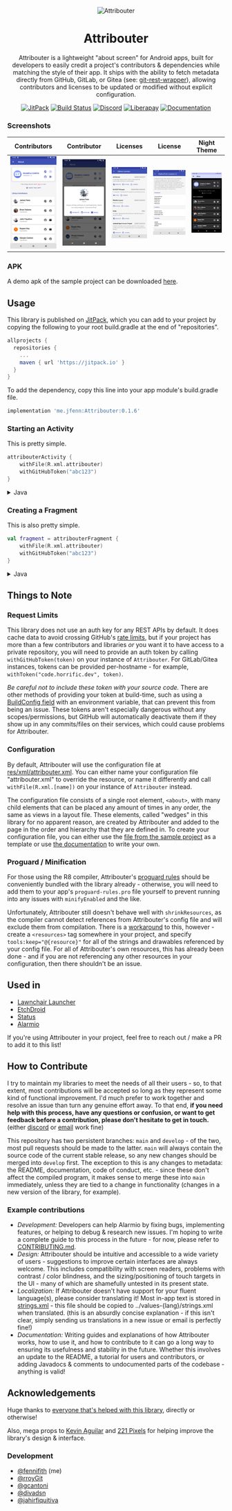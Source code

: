 <p align="center"><img alt="Attribouter" width="128px" src="https://raw.githubusercontent.com/fennifith/Attribouter/main/app/src/main/res/mipmap-xxxhdpi/ic_launcher_round.png" /></p>
<h1 align="center">Attribouter</h1>
<p align="center">
    Attribouter is a lightweight "about screen" for Android apps, built for developers to easily credit a project's contributors & dependencies while matching the style of their app. It ships with the ability to fetch metadata directly from GitHub, GitLab, or Gitea (see: <a href="https://code.horrific.dev/james/git-rest-wrapper">git-rest-wrapper</a>), allowing contributors and licenses to be updated or modified without explicit configuration.
</p>
<p align="center">
	<a href="https://jitpack.io/#me.jfenn/Attribouter"><img alt="JitPack" src="https://jitpack.io/v/me.jfenn/Attribouter.svg" /></a>
	<a href="https://github.com/fennifith/Alarmio/actions"><img alt="Build Status" src="https://github.com/fennifith/Attribouter/workflows/Gradle%20Build/badge.svg" /></a>
	<a href="https://discord.jfenn.me/"><img alt="Discord" src="https://img.shields.io/discord/514625116706177035.svg?logo=discord&colorB=7289da" /></a>
	<a href="https://liberapay.com/fennifith/donate"><img alt="Liberapay" src="https://img.shields.io/badge/liberapay-donate-yellow.svg?logo=liberapay" /></a>
	<a href="https://jfenn.me/projects/attribouter/wiki/"><img alt="Documentation" src="https://img.shields.io/static/v1?label=wiki&message=jfenn.me&color=blue" /></a>
</p>

### Screenshots

| Contributors | Contributor | Licenses | License | Night Theme |
|--------------|-------------|----------|---------|-------------|
| ![img](./.github/images/attribouter-contributors.png) | ![img](./.github/images/attribouter-contributor.png) | ![img](./.github/images/attribouter-licenses.png) | ![img](./.github/images/attribouter-license.png) | ![img](./.github/images/attribouter-night.png) |

### APK

A demo apk of the sample project can be downloaded [here](../../releases/).

## Usage

This library is published on [JitPack](https://jitpack.io), which you can add to your project by copying the following to your root build.gradle at the end of "repositories".

```gradle
allprojects {
  repositories {
    ...
    maven { url 'https://jitpack.io' }
  }
}
```

To add the dependency, copy this line into your app module's build.gradle file.

```gradle
implementation 'me.jfenn:Attribouter:0.1.6'
```

### Starting an Activity
This is pretty simple.

``` kotlin
attribouterActivity {
    withFile(R.xml.attribouter)
    withGitHubToken("abc123")
}
```

<details>
<summary>Java</summary>
<div class="highlight highlight-source-java">
<pre>
Attribouter.from(context)
    .withFile(R.xml.attribouter)
    .withGitHubToken("abc123")
    .show();
</pre>
</div>
</details>

### Creating a Fragment
This is also pretty simple.

``` kotlin
val fragment = attribouterFragment {
    withFile(R.xml.attribouter)
    withGitHubToken("abc123")
}
```

<details>
<summary>Java</summary>
<div class="highlight highlight-source-java">
<pre>
Attribouter.from(context)
    .withFile(R.xml.attribouter)
    .withGitHubToken("abc123")
    .show();
</pre>
</div>
</details>

## Things to Note

### Request Limits

This library does not use an auth key for any REST APIs by default. It does cache data to avoid crossing GitHub's [rate limits](https://developer.github.com/v3/rate_limit/), but if your project has more than a few contributors and libraries *or* you want it to have access to a private repository, you will need to provide an auth token by calling `withGitHubToken(token)` on your instance of `Attribouter`. For GitLab/Gitea instances, tokens can be provided per-hostname - for example, `withToken("code.horrific.dev", token)`.

_Be careful not to include these token with your source code._ There are other methods of providing your token at build-time, such as using a [BuildConfig field](https://developer.android.com/studio/build/gradle-tips#share-custom-fields-and-resource-values-with-your-app-code) with an environment variable, that can prevent this from being an issue. These tokens aren't especially dangerous without any scopes/permissions, but GitHub will automatically deactivate them if they show up in any commits/files on their services, which could cause problems for Attribouter.

### Configuration

By default, Attribouter will use the configuration file at [res/xml/attribouter.xml](./attribouter/src/main/res/xml/attribouter.xml). You can either name your configuration file "attribouter.xml" to override the resource, or name it differently and call `withFile(R.xml.[name])` on your instance of `Attribouter` instead.

The configuration file consists of a single root element, `<about>`, with many child elements that can be placed any amount of times in any order, the same as views in a layout file. These elements, called "wedges" in this library for no apparent reason, are created by Attribouter and added to the page in the order and hierarchy that they are defined in. To create your configuration file, you can either use the [file from the sample project](./app/src/main/res/xml/about.xml) as a template or use [the documentation](https://jfenn.me/projects/attribouter/wiki) to write your own.

### Proguard / Minification

For those using the R8 compiler, Attribouter's [proguard rules](./attribouter/consumer-rules.pro) should be conveniently bundled with the library already - otherwise, you will need to add them to your app's `proguard-rules.pro` file yourself to prevent running into any issues with `minifyEnabled` and the like.

Unfortunately, Attribouter still doesn't behave well with `shrinkResources`, as the compiler cannot detect references from Attribouter's config file and will exclude them from compilation. There is a [workaround](https://developer.android.com/studio/build/shrink-code#shrink-resources) to this, however - create a `<resources>` tag somewhere in your project, and specify `tools:keep="@{resource}"` for all of the strings and drawables referenced by your config file. For all of Attribouter's own resources, this has already been done - and if you are not referencing any other resources in your configuration, then there shouldn't be an issue.

## Used in

- [Lawnchair Launcher](https://github.com/LawnchairLauncher/Lawnchair)
- [EtchDroid](https://github.com/EtchDroid/EtchDroid)
- [Status](https://github.com/fennifith/Status)
- [Alarmio](https://github.com/fennifith/Alarmio)

If you're using Attribouter in your project, feel free to reach out / make a PR to add it to this list!

## How to Contribute

I try to maintain my libraries to meet the needs of all their users - so, to that extent, most contributions will be accepted so long as they represent some kind of functional improvement. I'd much prefer to work together and resolve an issue than turn any genuine effort away. To that end, **if you need help with this process, have any questions or confusion, or want to get feedback before a contribution, please don't hesitate to get in touch.** (either [discord](https://discord.jfenn.me) or [email](mailto:dev@jfenn.me) work fine)

This repository has two persistent branches: `main` and `develop` - of the two, most pull requests should be made to the latter. `main` will always contain the source code of the current stable release, so any new changes should be merged into `develop` first. The exception to this is any changes to metadata: the README, documentation, code of conduct, etc. - since these don't affect the compiled program, it makes sense to merge these into `main` immediately, unless they are tied to a change in functionality (changes in a new version of the library, for example).

### Example contributions

- *Development:* Developers can help Alarmio by fixing bugs, implementing features, or helping to debug & research new issues. I'm hoping to write a complete guide to this process in the future - for now, please refer to [CONTRIBUTING.md](./.github/CONTRIBUTING.md).
- *Design:* Attribouter should be intuitive and accessible to a wide variety of users - suggestions to improve certain interfaces are always welcome. This includes compatibility with screen readers, problems with contrast / color blindness, and the sizing/positioning of touch targets in the UI - many of which are shamefully untested in its present state.
- *Localization:* If Attribouter doesn't have support for your fluent language(s), please consider translating it! Most in-app text is stored in [strings.xml](./attribouter/src/main/res/values/strings.xml) - this file should be copied to ../values-{lang}/strings.xml when translated. (this is an absurdly concise explanation - if this isn't clear, simply sending us translations in a new issue or email is perfectly fine!)
- *Documentation:* Writing guides and explanations of how Attribouter works, how to use it, and how to contribute to it can go a long way to ensuring its usefulness and stability in the future. Whether this involves an update to the README, a tutorial for users and contributors, or adding Javadocs & comments to undocumented parts of the codebase - anything is valid!

## Acknowledgements

Huge thanks to [everyone that's helped with this library](https://github.com/fennifith/Attribouter/graphs/contributors), directly or otherwise!

Also, mega props to [Kevin Aguilar](https://twitter.com/kevttob) and [221 Pixels](https://221pxls.com/) for helping improve the library's design & interface.

### Development

- [@fennifith](https://github.com/fennifith) (me) 
- [@rroyGit](https://github.com/rroyGit)
- [@gcantoni](https://github.com/gcantoni)
- [@divadsn](https://github.com/divadsn)
- [@jahirfiquitiva](https://github.com/jahirfiquitiva)

